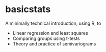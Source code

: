 # basicstats

A minimally technical introduction, using R, to

* Linear regression and least squares
* Comparing groups using t-tests
* Theory and practice of semivariograms
